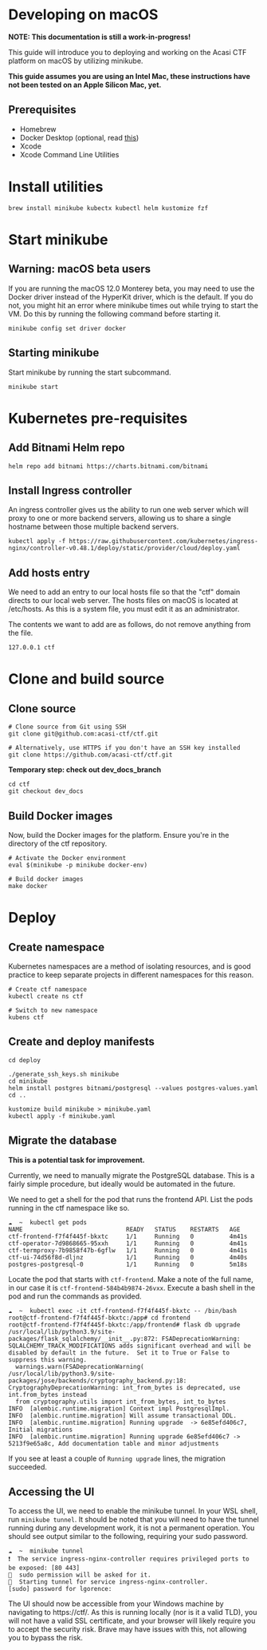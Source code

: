 # Developing on macOS
**NOTE: This documentation is still a work-in-progress!**

This guide will introduce you to deploying and working on the Acasi CTF platform on macOS by
utilizing minikube.

**This guide assumes you are using an Intel Mac, these instructions have not been tested on an Apple
Silicon Mac, yet.**

## Prerequisites
* Homebrew
* Docker Desktop (optional, read [this](#warning-macos-beta-users))
* Xcode
* Xcode Command Line Utilities

# Install utilities
```
brew install minikube kubectx kubectl helm kustomize fzf
```

# Start minikube
## Warning: macOS beta users
If you are running the macOS 12.0 Monterey beta, you may need to use the Docker driver instead of
the HyperKit driver, which is the default. If you do not, you might hit an error where minikube
times out while trying to start the VM. Do this by running the following command before starting it.
```
minikube config set driver docker
```

## Starting minikube

Start minikube by running the start subcommand.
```
minikube start
```

# Kubernetes pre-requisites
## Add Bitnami Helm repo
```
helm repo add bitnami https://charts.bitnami.com/bitnami
```

## Install Ingress controller
An ingress controller gives us the ability to run one web server which will proxy to one or more
backend servers, allowing us to share a single hostname between those multiple backend servers.

```
kubectl apply -f https://raw.githubusercontent.com/kubernetes/ingress-nginx/controller-v0.48.1/deploy/static/provider/cloud/deploy.yaml
```

## Add hosts entry
We need to add an entry to our local hosts file so that the "ctf" domain directs to our local web
server. The hosts files on macOS is located at /etc/hosts. As this is a system file, you must edit
it as an administrator.

The contents we want to add are as follows, do not remove anything from the file.
```
127.0.0.1 ctf
```

# Clone and build source
## Clone source
```
# Clone source from Git using SSH
git clone git@github.com:acasi-ctf/ctf.git

# Alternatively, use HTTPS if you don't have an SSH key installed
git clone https://github.com/acasi-ctf/ctf.git
```

**Temporary step: check out dev_docs_branch**
```
cd ctf
git checkout dev_docs
```

## Build Docker images
Now, build the Docker images for the platform. Ensure you're in the directory of the ctf repository.

```
# Activate the Docker environment
eval $(minikube -p minikube docker-env)

# Build docker images
make docker
```

# Deploy
## Create namespace
Kubernetes namespaces are a method of isolating resources, and is good practice to keep separate
projects in different namespaces for this reason.
```
# Create ctf namespace
kubectl create ns ctf

# Switch to new namespace
kubens ctf
```

## Create and deploy manifests
```
cd deploy

./generate_ssh_keys.sh minikube
cd minikube
helm install postgres bitnami/postgresql --values postgres-values.yaml
cd ..

kustomize build minikube > minikube.yaml
kubectl apply -f minikube.yaml
```

## Migrate the database
**This is a potential task for improvement.**

Currently, we need to manually migrate the PostgreSQL database. This is a fairly simple procedure,
but ideally would be automated in the future.

We need to get a shell for the pod that runs the frontend API. List the pods running in the ctf
namespace like so.
```
☁  ~  kubectl get pods
NAME                             READY   STATUS    RESTARTS   AGE
ctf-frontend-f7f4f445f-bkxtc     1/1     Running   0          4m41s
ctf-operator-7d9868665-95xxh     1/1     Running   0          4m41s
ctf-termproxy-7b9858f47b-6gflw   1/1     Running   0          4m41s
ctf-ui-74d56f8d-dljnz            1/1     Running   0          4m40s
postgres-postgresql-0            1/1     Running   0          5m18s
```

Locate the pod that starts with `ctf-frontend`. Make a note of the full name, in our case it is
`ctf-frontend-584b4b9874-26vxx`. Execute a bash shell in the pod and run the commands as provided.
```
☁  ~  kubectl exec -it ctf-frontend-f7f4f445f-bkxtc -- /bin/bash
root@ctf-frontend-f7f4f445f-bkxtc:/app# cd frontend
root@ctf-frontend-f7f4f445f-bkxtc:/app/frontend# flask db upgrade
/usr/local/lib/python3.9/site-packages/flask_sqlalchemy/__init__.py:872: FSADeprecationWarning: SQLALCHEMY_TRACK_MODIFICATIONS adds significant overhead and will be disabled by default in the future.  Set it to True or False to suppress this warning.
  warnings.warn(FSADeprecationWarning(
/usr/local/lib/python3.9/site-packages/jose/backends/cryptography_backend.py:18: CryptographyDeprecationWarning: int_from_bytes is deprecated, use int.from_bytes instead
  from cryptography.utils import int_from_bytes, int_to_bytes
INFO  [alembic.runtime.migration] Context impl PostgresqlImpl.
INFO  [alembic.runtime.migration] Will assume transactional DDL.
INFO  [alembic.runtime.migration] Running upgrade  -> 6e85efd406c7, Initial migrations
INFO  [alembic.runtime.migration] Running upgrade 6e85efd406c7 -> 5213f9e65a8c, Add documentation table and minor adjustments
```

If you see at least a couple of `Running upgrade` lines, the migration succeeded.

## Accessing the UI
To access the UI, we need to enable the minikube tunnel. In your WSL shell, run `minikube tunnel`.
It should be noted that you will need to have the tunnel running during any development work, it is
not a permanent operation. You should see output similar to the following, requiring your sudo
password.

```
☁  ~  minikube tunnel
❗  The service ingress-nginx-controller requires privileged ports to be exposed: [80 443]
🔑  sudo permission will be asked for it.
🏃  Starting tunnel for service ingress-nginx-controller.
[sudo] password for lgorence:
```

The UI should now be accessible from your Windows machine by navigating to https://ctf/. As this is
running locally (nor is it a valid TLD), you will not have a valid SSL certificate, and your browser
will likely require you to accept the security risk. Brave may have issues with this, not allowing
you to bypass the risk.
